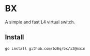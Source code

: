 # BX
A simple and fast L4 virtual switch.

## Install
```shell
go install github.com/bzEq/bx/i3@main
```
